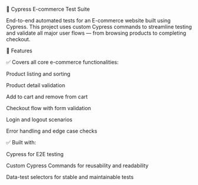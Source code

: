 🧪 Cypress E-commerce Test Suite

End-to-end automated tests for an E-commerce website built using Cypress.
This project uses custom Cypress commands to streamline testing and validate all major user flows — from browsing products to completing checkout.

🚀 Features

✅ Covers all core e-commerce functionalities:

Product listing and sorting

Product detail validation

Add to cart and remove from cart

Checkout flow with form validation

Login and logout scenarios

Error handling and edge case checks

✅ Built with:

Cypress for E2E testing

Custom Cypress Commands for reusability and readability

Data-test selectors for stable and maintainable tests
